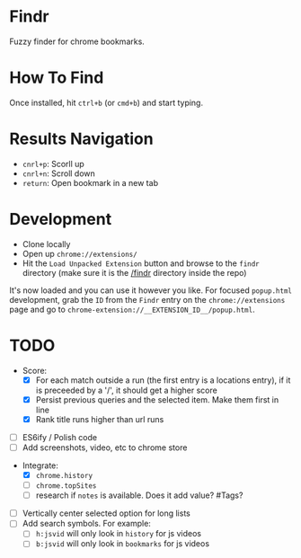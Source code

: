 # Findr

Fuzzy finder for chrome bookmarks.

# How To Find

Once installed, hit `ctrl+b` (or `cmd+b`) and start typing.

# Results Navigation

- `cnrl+p`: Scorll up
- `cnrl+n`: Scroll down
- `return`: Open bookmark in a new tab

# Development

- Clone locally
- Open up `chrome://extensions/`
- Hit the `Load Unpacked Extension` button and browse to the `findr` directory (make sure it is the [/findr](https://github.com/younker/findr/tree/master/findr) directory inside the repo)

It's now loaded and you can use it however you like. For focused `popup.html` development, grab the `ID` from the `Findr` entry on the `chrome://extensions` page and go to `chrome-extension://__EXTENSION_ID__/popup.html`.

# TODO
- Score:
  - [x] For each match outside a run (the first entry is a locations entry), if it is preceeded by a '/', it should get a higher score
  - [x] Persist previous queries and the selected item. Make them first in line
  - [x] Rank title runs higher than url runs
- [ ] ES6ify / Polish code
- [ ] Add screenshots, video, etc to chrome store
- Integrate:
  - [x] `chrome.history`
  - [ ] `chrome.topSites`
  - [ ] research if `notes` is available. Does it add value? #Tags?
- [ ] Vertically center selected option for long lists
- [ ] Add search symbols. For example:
  - [ ] `h:jsvid` will only look in `history` for js videos
  - [ ] `b:jsvid` will only look in `bookmarks` for js videos
